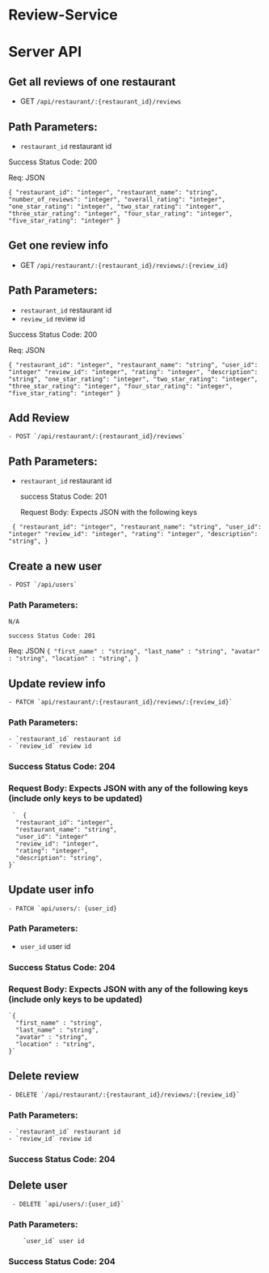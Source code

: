 # Review-Service

# Server API

## Get all reviews of one restaurant
  - GET `/api/restaurant/:{restaurant_id}/reviews`
 ## Path Parameters:
  - `restaurant_id` restaurant id
  
   Success Status Code: 200

Req: JSON

  `{
     "restaurant_id": "integer",
  "restaurant_name": "string",
  "number_of_reviews": "integer",
  "overall_rating": "integer",
  "one_star_rating": "integer",
  "two_star_rating": "integer",
  "three_star_rating": "integer",
  "four_star_rating": "integer",
  "five_star_rating": "integer"
  }`
 ## Get one review info
  - GET `/api/restaurant/:{restaurant_id}/reviews/:{review_id}`

 ## Path Parameters:
  - `restaurant_id` restaurant id
  - `review_id` review id

 Success Status Code: 200

 Req: JSON

  `{
     "restaurant_id": "integer",
  "restaurant_name": "string",
  "user_id": "integer"
  "review_id": "integer",
  "rating": "integer",
  "description": "string",
  "one_star_rating": "integer",
  "two_star_rating": "integer",
  "three_star_rating": "integer",
  "four_star_rating": "integer",
  "five_star_rating": "integer"
  }`


  ## Add Review
    - POST `/api/restaurant/:{restaurant_id}/reviews`
  ## Path Parameters:
  - `restaurant_id` restaurant id
  
    success Status Code: 201

    Request Body: Expects JSON with the following keys

   ` {
  "restaurant_id": "integer",
  "restaurant_name": "string",
  "user_id": "integer"
  "review_id": "integer",
  "rating": "integer",
  "description": "string",
    }`

## Create a new user
    - POST `/api/users`

   ### Path Parameters:
    N/A
    
    success Status Code: 201

 Req: JSON
       `{
      "first_name" : "string",
      "last_name" : "string",
      "avatar" : "string",
      "location" : "string",
    }`
 
 
  ## Update review info
    - PATCH `api/restaurant/:{restaurant_id}/reviews/:{review_id}`

   ### Path Parameters:
    - `restaurant_id` restaurant id
    - `review_id` review id
  
   ### Success Status Code: 204

   ### Request Body: Expects JSON with any of the following keys (include only keys to be updated)

     `  {
      "restaurant_id": "integer",
      "restaurant_name": "string",
      "user_id": "integer"
      "review_id": "integer",
      "rating": "integer",
      "description": "string",
    }`

  ## Update user info
    - PATCH `api/users/: {user_id}
   ### Path Parameters:
   - `user_id`  user id
   ### Success Status Code: 204

   ### Request Body: Expects JSON with any of the following keys (include only keys to be updated)
   
    `{
      "first_name" : "string",
      "last_name" : "string",
      "avatar" : "string",
      "location" : "string",
    }`
  ## Delete review
    - DELETE `/api/restaurant/:{restaurant_id}/reviews/:{review_id}`


  ### Path Parameters:
    - `restaurant_id` restaurant id
    - `review_id` review id

  ### Success Status Code: 204
  
  ## Delete user
     - DELETE `api/users/:{user_id}`
     
  ### Path Parameters:
        `user_id` user id

  ### Success Status Code: 204



